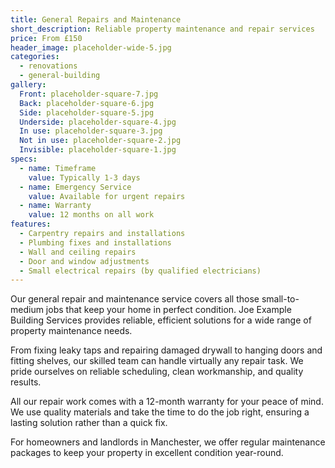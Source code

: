 ```yaml
---
title: General Repairs and Maintenance
short_description: Reliable property maintenance and repair services
price: From £150
header_image: placeholder-wide-5.jpg
categories:
  - renovations
  - general-building
gallery:
  Front: placeholder-square-7.jpg
  Back: placeholder-square-6.jpg
  Side: placeholder-square-5.jpg
  Underside: placeholder-square-4.jpg
  In use: placeholder-square-3.jpg
  Not in use: placeholder-square-2.jpg
  Invisible: placeholder-square-1.jpg
specs:
  - name: Timeframe
    value: Typically 1-3 days
  - name: Emergency Service
    value: Available for urgent repairs
  - name: Warranty
    value: 12 months on all work
features:
  - Carpentry repairs and installations
  - Plumbing fixes and installations
  - Wall and ceiling repairs
  - Door and window adjustments
  - Small electrical repairs (by qualified electricians)
---
```


Our general repair and maintenance service covers all those small-to-medium jobs that keep your home in perfect condition. Joe Example Building Services provides reliable, efficient solutions for a wide range of property maintenance needs.

From fixing leaky taps and repairing damaged drywall to hanging doors and fitting shelves, our skilled team can handle virtually any repair task. We pride ourselves on reliable scheduling, clean workmanship, and quality results.

All our repair work comes with a 12-month warranty for your peace of mind. We use quality materials and take the time to do the job right, ensuring a lasting solution rather than a quick fix.

For homeowners and landlords in Manchester, we offer regular maintenance packages to keep your property in excellent condition year-round.
